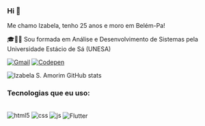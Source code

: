 ### Hi 👋
Me chamo Izabela, tenho 25 anos e moro em Belém-Pa!

🎓👩‍💻 Sou formada em Análise e Desenvolvimento de Sistemas pela Universidade Estácio de Sá (UNESA)


[![Gmail](https://img.shields.io/badge/Gmail-D14836?style=for-the-badge&logo=gmail&logoColor=black)](izabelasam9@gmail.com)
[![Codepen](https://img.shields.io/badge/Codepen-000000?style=for-the-badge&logo=codepen&logoColor=White)](https://codepen.io/i-izabela)

![Izabela S. Amorim GitHub stats](https://github-readme-stats.vercel.app/api?username=izabelaisa&show_icons=true&theme=onedark)

### Tecnologias que eu uso:

<div styles="display: inline_block"><br/>
  <img aling="center" alt="html5"src="https://img.shields.io/badge/HTML5-E34F26?style=for-the-badge&logo=html5&logoColor=white" />
  <img aling="center" alt="css"src="https://img.shields.io/badge/CSS-239120?&style=for-the-badge&logo=css3&logoColor=white" />
  <img aling="center" alt="js"src="https://img.shields.io/badge/JavaScript-F7DF1E?style=for-the-badge&logo=javascript&logoColor=black" />
  <img align="center" alt="Flutter" src="https://img.shields.io/badge/Flutter-02569B?style=for-the-badge&logo=flutter&logoColor=white" />
</div><br/>

